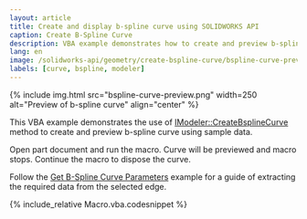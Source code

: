 ```yaml
---
layout: article
title: Create and display b-spline curve using SOLIDWORKS API
caption: Create B-Spline Curve
description: VBA example demonstrates how to create and preview b-spline curve from the sample data using SOLIDWORKS API
lang: en
image: /solidworks-api/geometry/create-bspline-curve/bspline-curve-preview.png
labels: [curve, bspline, modeler]
---
```

{% include img.html src="bspline-curve-preview.png" width=250 alt="Preview of b-spline curve" align="center" %}

This VBA example demonstrates the use of [IModeler::CreateBsplineCurve](https://help.solidworks.com/2012/English/api/sldworksapi/SolidWorks.Interop.sldworks~SolidWorks.Interop.sldworks.IModeler~CreateBsplineCurve.html) method to create and preview b-spline curve using sample data.

Open part document and run the macro. Curve will be previewed and macro stops. Continue the macro to dispose the curve.

Follow the [Get B-Spline Curve Parameters](/solidworks-api/geometry/get-bspline-parameters/) example for a guide of extracting the required data from the selected edge.

{% include_relative Macro.vba.codesnippet %}